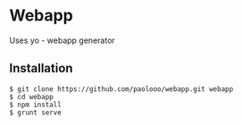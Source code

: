 # Webapp

Uses yo - webapp generator

## Installation

```
$ git clone https://github.com/paolooo/webapp.git webapp
$ cd webapp
$ npm install
$ grunt serve
```
